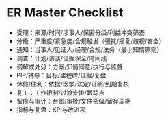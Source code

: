 # ER Master Checklist

- 受理：来源/时间/涉事人/保密分级/利益冲突筛查
- 分级：严重度/紧急度/合规触发（骚扰/报复/歧视/安全）
- 通知：当事人/见证人/经理/合规/法务（最小知情原则）
- 调查：计划/访谈/证据保全/时间线
- 调解或处分：方案/知情同意/执行与监督
- PIP/辅导：目标/里程碑/证据/复盘
- 休假/便利：依据/医学/法定/证明/到期复核
- 复工：工作限制/过渡安排/跟踪点
- 留痕与审计：台账/审批/文件密级/留存周期
- 指标与复盘：KPI与改进项
